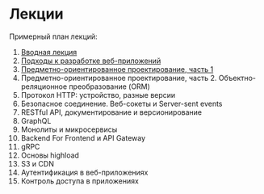# Лекции

Примерный план лекций:

1. [Вводная лекция](https://is-web-y26.github.io/lectures/01-intro)
2. [Подходы к разработке веб-приложений](https://is-web-y26.github.io/lectures/02-app-server-history)
3. [Предметно-ориентированное проектирование, часть 1](https://is-web-y26.github.io/lectures/03-ddd-contexts-entities)
4. Предметно-ориентированное проектирование, часть 2. Объектно-реляционное преобразование (ORM)
5. Протокол HTTP: устройство, разные версии
6. Безопасное соединение. Веб-сокеты и Server-sent events
7. RESTful API, документирование и версионирование
8. GraphQL
9. Монолиты и микросервисы
10. Backend For Frontend и API Gateway
11. gRPC
12. Основы highload
13. S3 и CDN
14. Аутентификация в веб-приложениях
15. Контроль доступа в приложениях
